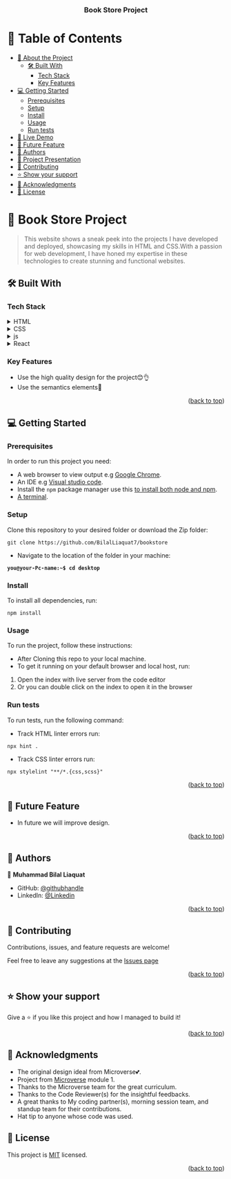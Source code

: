 <a name="readme-top"></a>

<div align="center">
  <br/>

  <h3><b>Book Store Project </b></h3>

</div>

# 📗 Table of Contents

- [📖 About the Project](#about-project)
  - [🛠 Built With](#built-with)
    - [Tech Stack](#tech-stack)
    - [Key Features](#key-features)
- [💻 Getting Started](#getting-started)
  - [Prerequisites](#prerequisites)
  - [Setup](#setup)
  - [Install](#install)
  - [Usage](#usage)
  - [Run tests](#Run-tests)
- [🎥 Live Demo](#live-demo)
- [🎥 Future Feature](#future-feature)
- [👥 Authors](#authors)
- [🎥 Project Presentation](#Project-presentation)
- [🤝 Contributing](#contributing)
- [⭐️ Show your support](#support)
- [🙏 Acknowledgments](#acknowledgements)
- [📝 License](#license)

# 📖 Book Store Project <a name="about-project"></a>

> This website shows a sneak peek into the projects I have developed and deployed, showcasing my skills in HTML and CSS.With a passion for web development, I have honed my expertise in these technologies to create stunning and functional websites.

## 🛠 Built With <a name="built-with"></a>

### Tech Stack <a name="tech-stack"></a>

<details>
  <summary>HTML</summary>
  <ul>
    <li><a href="https://www.w3schools.com/html/">Html</a></li>
  </ul>
</details>

<details>
  <summary>CSS</summary>
  <ul>
    <li><a href="https://www.w3schools.com/css/default.asp">css</a></li>
  </ul>
</details>
<details>
  <summary>js</summary>
  <ul>
    <li><a href="https://www.w3schools.com/css/default.asp">javaScript</a></li>
  </ul>
</details>

<details>
  <summary>React</summary>
  <ul>
    <li><a href="https://react.dev/">javaScript</a></li>
  </ul>
</details>

### Key Features <a name="key-features"></a>

- Use the high quality design for the project😊👌
- Use the semantics elements💯

<p align="right">(<a href="#readme-top">back to top</a>)</p>

## 💻 Getting Started <a name="getting-started"></a>

### Prerequisites

In order to run this project you need:

- A web browser to view output e.g [Google Chrome](https://www.google.com/chrome/).
- An IDE e.g [Visual studio code](https://code.visualstudio.com/).
- Install the `npm` package manager use this [to install both node and npm](https://docs.npmjs.com/downloading-and-installing-node-js-and-npm).
- [A terminal](https://code.visualstudio.com/docs/terminal/basics).

### Setup

Clone this repository to your desired folder or download the Zip folder:

```
git clone https://github.com/BilalLiaquat7/bookstore
```

- Navigate to the location of the folder in your machine:

**`you@your-Pc-name:~$ cd desktop`**

### Install

To install all dependencies, run:

```
npm install
```

### Usage

To run the project, follow these instructions:

- After Cloning this repo to your local machine.
- To get it running on your default browser and local host, run:

1. Open the index with live server from the code editor
2. Or you can double click on the index to open it in the browser

### Run tests

To run tests, run the following command:

- Track HTML linter errors run:

```
npx hint .
```

- Track CSS linter errors run:

```
npx stylelint "**/*.{css,scss}"
```

<p align="right">(<a href="#readme-top">back to top</a>)</p>

## 🎥 Future Feature <a name="future feature"></a>

- In future we will improve design.

<p align="right">(<a href="#readme-top">back to top</a>)</p>

## 👥 Authors <a name="authors"></a>

👤 **Muhammad Bilal Liaquat**

- GitHub: [@githubhandle](https://github.com/BilalLiaquat7/)
- LinkedIn: [@Linkedin](https://www.linkedin.com/in/muhammad-bilal-liaquat-87863390/)

<p align="right">(<a href="#live-demo">back to top</a>)</p>

## 🤝 Contributing <a name="contributing"></a>

Contributions, issues, and feature requests are welcome!

Feel free to leave any suggestions at the [Issues page](https://github.com/BilalLiaquat7/bookstore/issues)

<p align="right">(<a href="#readme-top">back to top</a>)</p>

## ⭐️ Show your support <a name="support"></a>

Give a ⭐️ if you like this project and how I managed to build it!

<p align="right">(<a href="#readme-top ">back to top</a>)</p>

## 🙏 Acknowledgments <a name="acknowledgements"></a>

- The original design ideal from Microverse💕.
- Project from [Microverse](https://bit.ly/MicroverseTN) module 1.
- Thanks to the Microverse team for the great curriculum.
- Thanks to the Code Reviewer(s) for the insightful feedbacks.
- A great thanks to My coding partner(s), morning session team, and standup team for their contributions.
- Hat tip to anyone whose code was used.

## 📝 License <a name="license"></a>

This project is [MIT](./LICENSE) licensed.

<p align="right">(<a href="#readme-top">back to top</a>)</p>
